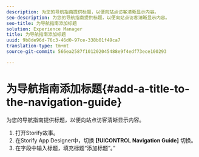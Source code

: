 ```yaml
---
description: 为您的导航指南提供标题，以便向站点访客清晰显示内容。
seo-description: 为您的导航指南提供标题，以便向站点访客清晰显示内容。
seo-title: 为导航指南添加标题
solution: Experience Manager
title: 为导航指南添加标题
uuid: 9b8de96d-76c3-46d0-97ce-338b01f49ca7
translation-type: tm+mt
source-git-commit: 566ea2587f101202045488e9f4edf73ece100293

---
```



# 为导航指南添加标题{#add-a-title-to-the-navigation-guide}

为您的导航指南提供标题，以便向站点访客清晰显示内容。

1. 打开Storify故事。
1. 在Storify App Designer中，切换 **[!UICONTROL Navigation Guide]** 切换。
1. 在字段中输入标题，填充标题“添加标题”。”

